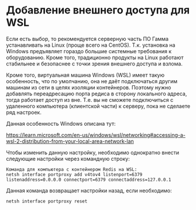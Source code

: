 # Добавление внешнего доступа для WSL

Если есть выбор, то рекомендуется серверную часть ПО Гамма устанавливать на Linux (проще всего на CentOS). Т.к. установка на Windows предъявляет гораздо большие системные требования к оборудованию. Кроме того, традиционно продукты на Linux работают стабильнее и безопаснее с точки зрения внешнего доступа и взлома.

Кроме того, виртуальная машина Windows (WSL) имеет такую особенность, что по умолчанию, она не даёт подключаться другим машинам из сети в целях изоляции контейнеров. Поэтому нужно добавлять переадресацию порта редиса в сторону локального адреса, тогда работает доступ из вне. Т.е. вы не сможете подключиться с удаленного компьютера (клиентской части) к серверу, пока не сделаете ряд настроек.

Данная особенность Windows описана тут:

https://learn.microsoft.com/en-us/windows/wsl/networking#accessing-a-wsl-2-distribution-from-your-local-area-network-lan

Чтобы изменить данную настройку, необходимо однократно внести следующие настройки через командную строку:

```
Команда для компьютера с контейнером Redis на WSL:
netsh interface portproxy add v4tov4 listenport=6379 listenaddress=0.0.0.0 connectport=6379 connectaddress=127.0.0.1
```


Данная команда возвращает настройки назад, если необходимо:

```
netsh interface portproxy reset
```